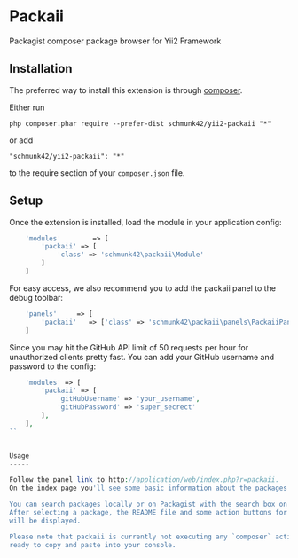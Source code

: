 Packaii
=======

Packagist composer package browser for Yii2 Framework


Installation
------------

The preferred way to install this extension is through [composer](http://getcomposer.org/download/).

Either run

```
php composer.phar require --prefer-dist schmunk42/yii2-packaii "*"
```

or add

```
"schmunk42/yii2-packaii": "*"
```

to the require section of your `composer.json` file.


Setup
-----

Once the extension is installed, load the module in your application config:

```php
    'modules'        => [
        'packaii' => [
            'class' => 'schmunk42\packaii\Module'
        ]
    ]
```

For easy access, we also recommend you to add the packaii panel to the debug toolbar:

```php
    'panels'     => [
        'packaii'   => ['class' => 'schmunk42\packaii\panels\PackaiiPanel',],
    ]
```

Since you may hit the GitHub API limit of 50 requests per hour for unauthorized clients pretty fast.
You can add your GitHub username and password to the config:

```php
    'modules' => [
        'packaii' => [
            'gitHubUsername' => 'your_username',
            'gitHubPassword' => 'super_secrect'
        ],
    ],
``


Usage
-----

Follow the panel link to http://application/web/index.php?r=packaii.
On the index page you'll see some basic information about the packages installed.

You can search packages locally or on Packagist with the search box on the left sidebar.
After selecting a package, the README file and some action buttons for installing, updating or removing a package
will be displayed.

Please note that packaii is currently not executing any `composer` actions directly, but it will give you the commands
ready to copy and paste into your console.
